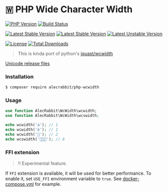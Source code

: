 # 🇼 PHP Wide Character Width

[![PHP Version](https://img.shields.io/packagist/php-v/alecrabbit/php-wcwidth.svg)](https://php.net)
[![Build Status](https://github.com/alecrabbit/php-wcwidth/workflows/build/badge.svg)](https://github.com/alecrabbit/php-wcwidth/actions)

[![Latest Stable Version](https://poser.pugx.org/alecrabbit/php-wcwidth/v/stable)](https://packagist.org/packages/alecrabbit/php-wcwidth)
[![Latest Stable Version](https://img.shields.io/packagist/v/alecrabbit/php-wcwidth.svg)](https://packagist.org/packages/alecrabbit/php-wcwidth)
[![Latest Unstable Version](https://poser.pugx.org/alecrabbit/php-wcwidth/v/unstable)](https://packagist.org/packages/alecrabbit/php-wcwidth)

[![License](https://poser.pugx.org/alecrabbit/php-wcwidth/license)](https://packagist.org/packages/alecrabbit/php-wcwidth)
[![Total Downloads](https://poser.pugx.org/alecrabbit/php-wcwidth/downloads)](https://packagist.org/packages/alecrabbit/php-wcwidth)

> This is kinda port of python's [jquast/wcwidth](https://github.com/jquast/wcwidth)

[Unicode release files](src/File/versions.md)

### Installation

```bash
$ composer require alecrabbit/php-wcwidth
```

### Usage

```php
use function AlecRabbit\WcWidth\wcwidth;
use function AlecRabbit\WcWidth\wcswidth;

echo wcwidth('a'); // 1
echo wcwidth('é'); // 1
echo wcwidth('🐘'); // 2
echo wcswidth('🐘🐘🐘'); // 6
```

### FFI extension
> ‼️ Experimental feature. 

If `FFI` extension is available, it will be used for better performance. To enable it, set `USE_FFI` environment variable to `true`. See [docker-compose.yml](docker-compose.yml) for example.

